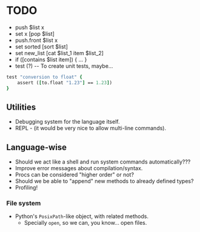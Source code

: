 # TODO

* push $list x
* set x [pop $list]
* push.front $list x
* set sorted [sort $list]
* set new_list [cat $list_1 item $list_2]
* if ([contains $list item]) { ... }
* test (?) -- To create unit tests, maybe...

```tcl
test "conversion to float" {
    assert ([to.float "1.23"] == 1.23])
}
```

## Utilities

* Debugging system for the language itself.
* REPL - (it would be very nice to allow multi-line commands).

## Language-wise

* Should we act like a shell and run system commands automatically???
* Improve error messages about compilation/syntax.
* Procs can be considered "higher order" or not?
* Should we be able to "append" new methods to already defined types?
* Profiling!

### File system

* Python's `PosixPath`-like object, with related methods.
    * Specially  `open`, so we can, you know... open files.
